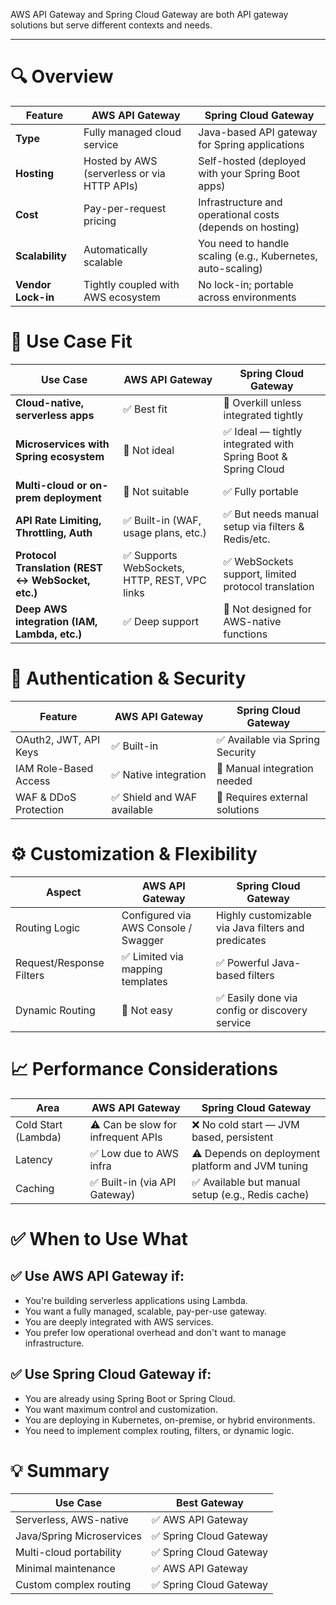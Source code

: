 AWS API Gateway and Spring Cloud Gateway are both API gateway solutions but serve different contexts and needs. 

---

# 🔍 Overview

| Feature            | **AWS API Gateway**                         | **Spring Cloud Gateway**                                    |
| ------------------ | ------------------------------------------- | ----------------------------------------------------------- |
| **Type**           | Fully managed cloud service                 | Java-based API gateway for Spring applications              |
| **Hosting**        | Hosted by AWS (serverless or via HTTP APIs) | Self-hosted (deployed with your Spring Boot apps)           |
| **Cost**           | Pay-per-request pricing                     | Infrastructure and operational costs (depends on hosting)   |
| **Scalability**    | Automatically scalable                      | You need to handle scaling (e.g., Kubernetes, auto-scaling) |
| **Vendor Lock-in** | Tightly coupled with AWS ecosystem          | No lock-in; portable across environments                    |


# 🔧 Use Case Fit

| Use Case                                          | AWS API Gateway                              | Spring Cloud Gateway                                         |
| ------------------------------------------------- | -------------------------------------------- | ------------------------------------------------------------ |
| **Cloud-native, serverless apps**                 | ✅ Best fit                                   | 🚫 Overkill unless integrated tightly                        |
| **Microservices with Spring ecosystem**           | 🚫 Not ideal                                 | ✅ Ideal — tightly integrated with Spring Boot & Spring Cloud |
| **Multi-cloud or on-prem deployment**             | 🚫 Not suitable                              | ✅ Fully portable                                             |
| **API Rate Limiting, Throttling, Auth**           | ✅ Built-in (WAF, usage plans, etc.)          | ✅ But needs manual setup via filters & Redis/etc.            |
| **Protocol Translation (REST ↔ WebSocket, etc.)** | ✅ Supports WebSockets, HTTP, REST, VPC links | ✅ WebSockets support, limited protocol translation           |
| **Deep AWS integration (IAM, Lambda, etc.)**      | ✅ Deep support                               | 🚫 Not designed for AWS-native functions                     |


# 🔑 Authentication & Security

| Feature               | AWS API Gateway            | Spring Cloud Gateway            |
| --------------------- | -------------------------- | ------------------------------- |
| OAuth2, JWT, API Keys | ✅ Built-in                 | ✅ Available via Spring Security |
| IAM Role-Based Access | ✅ Native integration       | 🚫 Manual integration needed    |
| WAF & DDoS Protection | ✅ Shield and WAF available | 🚫 Requires external solutions  |


# ⚙️ Customization & Flexibility

| Aspect                   | AWS API Gateway                      | Spring Cloud Gateway                                |
| ------------------------ | ------------------------------------ | --------------------------------------------------- |
| Routing Logic            | Configured via AWS Console / Swagger | Highly customizable via Java filters and predicates |
| Request/Response Filters | ✅ Limited via mapping templates      | ✅ Powerful Java-based filters                       |
| Dynamic Routing          | 🚫 Not easy                          | ✅ Easily done via config or discovery service       |


# 📈 Performance Considerations

| Area                | AWS API Gateway                    | Spring Cloud Gateway                             |
| ------------------- | ---------------------------------- | ------------------------------------------------ |
| Cold Start (Lambda) | ⚠️ Can be slow for infrequent APIs | ❌ No cold start — JVM based, persistent          |
| Latency             | ✅ Low due to AWS infra             | ⚠️ Depends on deployment platform and JVM tuning |
| Caching             | ✅ Built-in (via API Gateway)       | ✅ Available but manual setup (e.g., Redis cache) |


# ✅ When to Use What
## ✅ Use AWS API Gateway if:
- You're building serverless applications using Lambda.
- You want a fully managed, scalable, pay-per-use gateway.
- You are deeply integrated with AWS services.
- You prefer low operational overhead and don't want to manage infrastructure.

## ✅ Use Spring Cloud Gateway if:
- You are already using Spring Boot or Spring Cloud.
- You want maximum control and customization.
- You are deploying in Kubernetes, on-premise, or hybrid environments.
- You need to implement complex routing, filters, or dynamic logic.

# 💡 Summary

| Use Case                  | Best Gateway           |
| ------------------------- | ---------------------- |
| Serverless, AWS-native    | ✅ AWS API Gateway      |
| Java/Spring Microservices | ✅ Spring Cloud Gateway |
| Multi-cloud portability   | ✅ Spring Cloud Gateway |
| Minimal maintenance       | ✅ AWS API Gateway      |
| Custom complex routing    | ✅ Spring Cloud Gateway |


